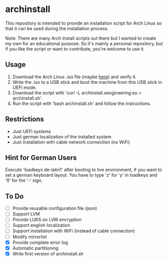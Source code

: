 

# archinstall

This repository is intended to provide an installation script for Arch Linux so that it can be used during the installation process.

Note: There are many Arch Install scripts out there but I wanted to create my own for an educational purpose. So it's mainly a personal repository, but if you like the script or want to contribute, you're welcome to use it.


## Usage

1. Download the Arch Linux .iso file (maybe [here](http://ftp.halifax.rwth-aachen.de/archlinux/iso/2019.11.01/)) and verify it.
2. Write the .iso to a USB stick and boot the machine from this USB stick in UEFI mode.
3. Download the script with 'curl -L archinstall.xengineering.eu > archinstall.sh'.
4. Run the script with 'bash archinstall.sh' and follow the instructions.


## Restrictions

- Just UEFI systems
- Just german localization of the installed system
- Just installation with cable network connection (no WiFi)


## Hint for German Users

Execute 'loadkeys de-latin1' after booting to live environment, if you want to set a german keyboard layout. You have to type 'z' for 'y' in loadkeys and 'ß' for the '-' sign.


## To Do

- [ ] Provide reusable configuration file (json)
- [ ] Support LVM
- [ ] Provide LUKS on LVM encryption
- [ ] Support english localization
- [ ] Support installation with WiFi (instead of cable connection)
- [ ] Modify mirrorlist
- [x] Provide complete error log
- [x] Automatic partitioning
- [x] Write first version of archinstall.sh
